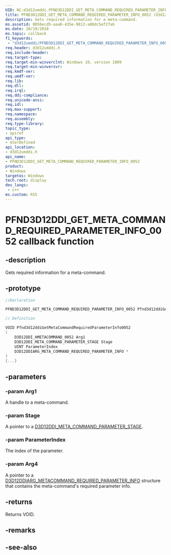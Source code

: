 ```yaml
---
UID: NC:d3d12umddi.PFND3D12DDI_GET_META_COMMAND_REQUIRED_PARAMETER_INFO_0052
title: PFND3D12DDI_GET_META_COMMAND_REQUIRED_PARAMETER_INFO_0052 (d3d12umddi.h)
description: Gets required information for a meta-command.
ms.assetid: 0056ecd5-aaa6-435e-9812-a88dc5ef27ab
ms.date: 10/19/2018
ms.topic: callback
f1_keywords:
 - "d3d12umddi/PFND3D12DDI_GET_META_COMMAND_REQUIRED_PARAMETER_INFO_0052"
req.header: d3d12umddi.h
req.include-header:
req.target-type:
req.target-min-winverclnt: Windows 10, version 1809
req.target-min-winversvr:
req.kmdf-ver:
req.umdf-ver:
req.lib:
req.dll:
req.irql: 
req.ddi-compliance:
req.unicode-ansi:
req.idl:
req.max-support:
req.namespace:
req.assembly:
req.type-library: 
topic_type: 
- apiref
api_type: 
- UserDefined
api_location: 
- d3d12umddi.h
api_name: 
- PFND3D12DDI_GET_META_COMMAND_REQUIRED_PARAMETER_INFO_0052
product:
- Windows
targetos: Windows
tech.root: display
dev_langs:
 - c++
ms.custom: RS5
---
```


# PFND3D12DDI_GET_META_COMMAND_REQUIRED_PARAMETER_INFO_0052 callback function

## -description

Gets required information for a meta-command.

## -prototype

```cpp
//Declaration

PFND3D12DDI_GET_META_COMMAND_REQUIRED_PARAMETER_INFO_0052 Pfnd3d12ddiGetMetaCommandRequiredParameterInfo0052; 

// Definition

VOID Pfnd3d12ddiGetMetaCommandRequiredParameterInfo0052 
(
	D3D12DDI_HMETACOMMAND_0052 Arg1
	D3D12DDI_META_COMMAND_PARAMETER_STAGE Stage
	UINT ParameterIndex
	D3D12DDIARG_META_COMMAND_REQUIRED_PARAMETER_INFO *
)
{...}

```

## -parameters

### -param Arg1

A handle to a meta-command.

### -param Stage

A pointer to a [D3D12DDI_META_COMMAND_PARAMETER_STAGE](ne-d3d12umddi-d3d12ddi_meta_command_parameter_stage.md).

### -param ParameterIndex

The index of the parameter.

### -param Arg4

A pointer to a [D3D12DDIARG_METACOMMAND_REQUIRED_PARAMETER_INFO](ns-d3d12umddi-d3d12ddiarg_metacommand_required_parameter_info.md) structure that contains the meta-command's required parameter info.

## -returns

Returns VOID.

## -remarks



## -see-also
